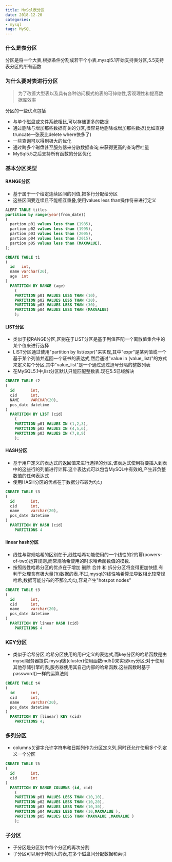 ```yaml
---
title: MySql表分区
date: 2018-12-20
categories: 
- mysql
tags: MySQL
---
```


### 什么是表分区

分区是将一个大表,根据条件分割成若干个小表.mysql5.1开始支持表分区,5.5支持表分区的所有函数

### 为什么要对表进行分区

> 为了改善大型表以及具有各种访问模式的表的可伸缩性,客观理性和提高数据库效率

分区的一些优点包括
- 与单个磁盘或文件系统相比,可以存储更多的数据
- 通过删除与增加那些数据有关的分区,很容易地删除或增加那些数据(比如直接truncate一张表比delete where快多了)
- 一些查询可以得到极大的优化
- 通过跨多个磁盘甚至服务器来分散数据查询,来获得更高的查询吞吐量
- MySql5.5之后支持所有函数的分区优化

### 基本分区类型

#### RANGE分区

- 基于属于一个给定连续区间的列值,把多行分配给分区
- 这些区间要连续且不能相互重叠,使用values less than操作符来进行定义
```sql
ALERT TABLE titles
partition by range(year(from_date))
(
  partion p01 values less than (1985),
  partion p02 values less than (1995),
  partion p03 values less than (2005),
  partion p04 values less than (2015),
  partion p05 values less than (MAXVALUE),
);
```
```sql
CREATE TABLE t1
(
  id   int,
  name varchar(20),
  age  int
)
  PARTITION BY RANGE (age)
    (
    PARTITION p01 VALUES LESS THAN (10),
    PARTITION p02 VALUES LESS THAN (20),
    PARTITION p03 VALUES LESS THAN (30),
    PARTITION p04 VALUES LESS THAN (MAXVALUE)
    );
```

#### LIST分区

- 类似于按RANGE分区,区别在于LIST分区是基于列值匹配一个离散值集合中的某个值来进行选择
- LIST分区通过使用"partition by list(expr)"来实现,其中"expr"是某列值或一个基于某个列值并返回一个证书的表达式,然后通过"value in (value_list)"的方式来定义每个分区,其中"value_list"是一个通过通过逗号分隔的整数列表
- 在MySQL5.1中,list分区默认只能匹配整数表.现在5.5已经解决
```sql
CREATE TABLE t2
(
  id       int,
  cid      int,
  NAME     VARCHAR(20),
  pos_date datetime
)
  PARTITION BY LIST (cid)
    (
    PARTITION p01 VALUES IN (1,2,3),
    PARTITION p02 VALUES IN (4,5,6),
    PARTITION p03 VALUES IN (7,8,9)
    );
```

#### HASH分区

- 基于用户定义的表达式的返回值来进行选择的分区,该表达式使用将要插入到表中的这些行的列值进行计算.这个表达式可以包含MySQL中有效的,产生非负整数值的任何表达式
- 使用HASH分区的优点在于数据分布较为均匀

```sql
CREATE TABLE t3
(
  id       int,
  cid      int,
  name     varchar(20),
  pos_date datetime
)
  PARTITION BY HASH (cid)
    PARTITIONS 4
```

#### linear hash分区

- 线性与常规哈希的区别在于,线性哈希功能使用的一个线性的2的幂(powers-of-two)运算规则,而常规哈希使用的时求哈希函数值的模数.
- 按照线性哈希分区的优点在于增加 删除 合并 和 拆分分区将变得更加快捷,有利于处理含有极大量(1t)数据的表.不过,mysql的线性哈希算法导致相比较常规哈希,数据可能分布的不那么均匀,容易产生"hotspot nodes"
```sql
CREATE TABLE t3
(
  id       int,
  cid      int,
  name     varchar(20),
  pos_date datetime
)
  PARTITION BY linear HASH (cid)
    PARTITIONS 4
```

### KEY分区

- 类似于哈希分区,哈希分区使用的用户定义的表达式,而key分区的哈希函数是由mysql服务器提供.mysql簇(cluster)使用函数md5()来实现key分区;对于使用其他存储引擎的表,服务器使用其自己内部的哈希函数.这些函数时基于password()一样的运算法则

```sql
CREATE TABLE t4
(
  id       int,
  cid      int,
  name     varchar(20),
  pos_date datetime
)
  PARTITION BY [linear] KEY (cid)
    PARTITIONS 4;
```

### 多列分区

- columns关键字允许字符串和日期列作为分区定义列,同时还允许使用多个列定义一个分区

```sql
CREATE TABLE t5
(
  id       int,
  cid      int
)
  PARTITION BY RANGE COLUMNS (id, cid)
    (
    PARTITION p01 VALUES LESS THAN (10,10),
    PARTITION p02 VALUES LESS THAN (10,20),
    PARTITION p03 VALUES LESS THAN (10,30),
    PARTITION p04 VALUES LESS THAN (10,MAXVALUE ),
    PARTITION p05 VALUES LESS THAN (MAXVALUE ,MAXVALUE )
    );
```

### 子分区

- 子分区是分区别中每个分区的再次分割
- 子分区可以用于特别大的表,在多个磁盘间分配数据和索引
